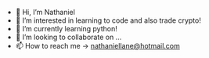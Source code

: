- 👋 Hi, I’m Nathaniel
- 👀 I’m interested in learning to code and also trade crypto!
- 🌱 I’m currently learning python!
- 💞️ I’m looking to collaborate on ... 
- 📫 How to reach me -> nathaniellane@hotmail.com

<!---
GOLDENLOG02/GOLDENLOG02 is a ✨ special ✨ repository because its `README.md` (this file) appears on your GitHub profile.
You can click the Preview link to take a look at your changes.
--->
